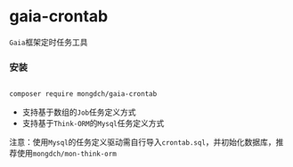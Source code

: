 # gaia-crontab

`Gaia`框架定时任务工具

### 安装

```bash

composer require mongdch/gaia-crontab

```

- 支持基于数组的`Job`任务定义方式
- 支持基于`Think-ORM`的`Mysql`任务定义方式

注意：使用`Mysql`的任务定义驱动需自行导入`crontab.sql`，并初始化数据库，推荐使用`mongdch/mon-think-orm`